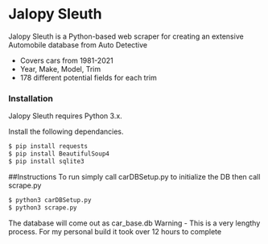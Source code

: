 # Jalopy Sleuth

Jalopy Sleuth is a Python-based web scraper for creating an extensive Automobile database from Auto Detective

  - Covers cars from 1981-2021
  - Year, Make, Model, Trim
  - 178 different potential fields for each trim

### Installation

Jalopy Sleuth requires Python 3.x.

Install the following dependancies.

```sh
$ pip install requests
$ pip install BeautifulSoup4
$ pip install sqlite3
```

##Instructions
To run simply call carDBSetup.py to initialize the DB then call scrape.py

```sh
$ python3 carDBSetup.py
$ python3 scrape.py
```
The database will come out as car_base.db
Warning - This is a very lengthy process.
For my personal build it took over 12 hours to complete
